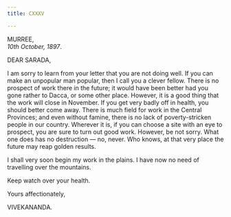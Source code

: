 ```yaml
---
title: CXXXV

---
```





  

  


MURREE,  
*10th October, 1897*.

DEAR SARADA,

I am sorry to learn from your letter that you are not doing well. If you
can make an unpopular man popular, then I call you a clever fellow.
There is no prospect of work there in the future; it would have been
better had you gone rather to Dacca, or some other place. However, it is
a good thing that the work will close in November. If you get very badly
off in health, you should better come away. There is much field for work
in the Central Provinces; and even without famine, there is no lack of
poverty-stricken people in our country. Wherever it is, if you can
choose a site with an eye to prospect, you are sure to turn out good
work. However, be not sorry. What one does has no destruction — no,
never. Who knows, at that very place the future may reap golden results.

I shall very soon begin my work in the plains. I have now no need of
travelling over the mountains.

Keep watch over your health. 

Yours affectionately,

VIVEKANANDA.


